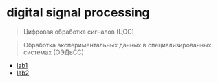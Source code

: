# digital signal processing

> Цифровая обработка сигналов (ЦОС)

> Обработка экспериментальных данных в специализированных системах (ОЭДвСС)

- [lab1](/dsp/lab1)
- [lab2](https://github.com/Drapegnik/what-the-signal)
